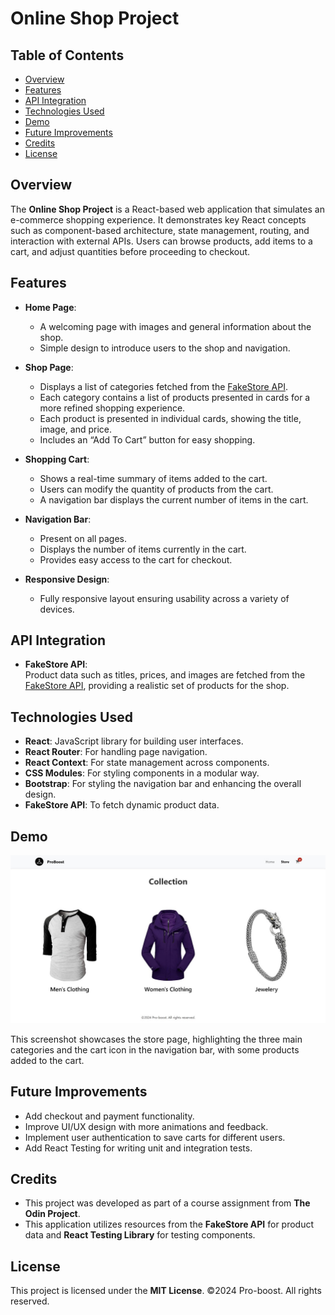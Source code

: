 # Online Shop Project

## Table of Contents

- [Overview](#overview)
- [Features](#features)
- [API Integration](#api-integration)
- [Technologies Used](#technologies-used)
- [Demo](#demo)
- [Future Improvements](#future-improvements)
- [Credits](#credits)
- [License](#license)

## Overview

The **Online Shop Project** is a React-based web application that simulates an e-commerce shopping experience. It demonstrates key React concepts such as component-based architecture, state management, routing, and interaction with external APIs. Users can browse products, add items to a cart, and adjust quantities before proceeding to checkout.

## Features

- **Home Page**:

  - A welcoming page with images and general information about the shop.
  - Simple design to introduce users to the shop and navigation.

- **Shop Page**:

  - Displays a list of categories fetched from the [FakeStore API](https://fakestoreapi.com/).
  - Each category contains a list of products presented in cards for a more refined shopping experience.
  - Each product is presented in individual cards, showing the title, image, and price.
  - Includes an “Add To Cart” button for easy shopping.

- **Shopping Cart**:

  - Shows a real-time summary of items added to the cart.
  - Users can modify the quantity of products from the cart.
  - A navigation bar displays the current number of items in the cart.

- **Navigation Bar**:

  - Present on all pages.
  - Displays the number of items currently in the cart.
  - Provides easy access to the cart for checkout.

- **Responsive Design**:
  - Fully responsive layout ensuring usability across a variety of devices.

## API Integration

- **FakeStore API**:  
  Product data such as titles, prices, and images are fetched from the [FakeStore API](https://fakestoreapi.com/), providing a realistic set of products for the shop.

## Technologies Used

- **React**: JavaScript library for building user interfaces.
- **React Router**: For handling page navigation.
- **React Context**: For state management across components.
- **CSS Modules**: For styling components in a modular way.
- **Bootstrap**: For styling the navigation bar and enhancing the overall design.
- **FakeStore API**: To fetch dynamic product data.

## Demo

![Demo Screenshot 1](./public/images/1.jpeg)

This screenshot showcases the store page, highlighting the three main categories and the cart icon in the navigation bar, with some products added to the cart.

## Future Improvements

- Add checkout and payment functionality.
- Improve UI/UX design with more animations and feedback.
- Implement user authentication to save carts for different users.
- Add React Testing for writing unit and integration tests.

## Credits

- This project was developed as part of a course assignment from **The Odin Project**.
- This application utilizes resources from the **FakeStore API** for product data and **React Testing Library** for testing components.

## License

This project is licensed under the **MIT License**.
©2024 Pro-boost. All rights reserved.
